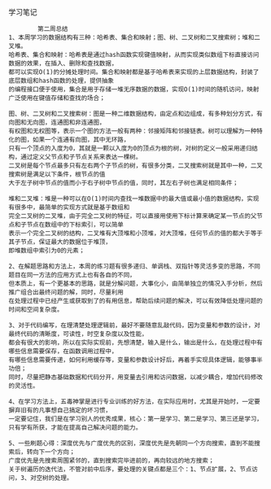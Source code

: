 学习笔记


            第二周总结
    1、本周学习的数据结构有三种：哈希表、集合和映射；图、树、二叉树和二叉搜索树；堆和二叉堆。
    哈希表、集合和映射：哈希表是通过hash函数实现键值映射，从而实现类似数组下标直接访问数据的效果，在插入、删除和查找数据，
    都可以实现O(1)的分摊处理时间。集合和映射都是基于哈希表来实现的上层数据结构，封装了底层数组和hash函数的处理，提供抽象
    的编程接口便于使用，集合是用于存储一堆无序数据的数据，实现O(1)时间的随机访问，映射广泛使用在键值存储和查找的场合；
    
    图、树、二叉树和二叉搜索树：图是一种二维数据结构，由定点和边组成，有多种划分方式，有向图和无向图，连通图和非连通图，
    有权图和无权图等，表示一个图的方法一般有两种：邻接矩阵和邻接链表。树可以理解为一种特化的图，如果一个连通有向图，其中无环路，
    只有一个顶点的入度为0，其就是一颗以入度为0的顶点为根的树，对树的定义一般采用递归结构，通过定义父节点和子节点关系来表达一棵树。
    二叉树是每个节点最多只有左右两个子节点的树，有很多分类，二叉搜索树就是其中一种，二叉搜索树是满足以下条件，根节点的值
    大于左子树中节点的值而小于右子树中节点的值，同时，其左右子树也满足相同条件；
    
    堆和二叉堆：堆是一种可以在O(1)时间内查找一堆数据中的最大值或最小值的数据结构，实现有很多中，最简单的实现方式就是基于数组和
    完全二叉树的二叉堆，由于完全二叉树的特征，可以直接用使用下标计算来确定某一节点的父节点和子节点在数组中的下标索引，可以简单
    表示一个完全二叉树的结构，二叉堆有大顶堆和小顶堆，对大顶堆，任何节点的值的都大于等于其子节点，保证最大的数据位于堆顶，
    即堆数组中索引为0的元素；
          
    2、在解题思路和方法上，本周的练习题有很多递归、单调栈、双指针等灵活多变的思路，不同题目在同一方法的应用方式上也有各自的不同，
    但本质上，有一个更基本的思路，就是分解问题，大事化小，由简单独立的情况入手分析，然后推广组合出最终问题的解，同时，尽量利用
    在处理过程中已经产生或获取到了的有用信息，帮助后续问题的解决，可以有效降低处理问题的时间和空间复杂度。
    
    3、对于代码编写，在理清楚处理逻辑前，最好不要随意乱敲代码，因为变量和参数的设计，对最终代码的清晰度，可读性，时空复杂度以及性能，
    都会有很大的影响，所以在实际实现前，先想清楚，输入是什么，输出是什么，在处理过程中有哪些信息需要保存，在函数调用过程中，
    有哪些信息需要传递，如何利用缓存等，变量和参数设计好后，再着手实现具体逻辑，能够事半功倍；
    同时，尽量把静态基础数据和代码分开，用变量去引用和访问数据，以减少耦合，增加代码修改的灵活性。
    
    4、在学习方法上，五毒神掌是进行专业训练的好方法，在实际应用时，尤其是开始时，一定要摒弃旧有的凡事想自己搞定的坏习惯，
    一定要记住，我们是在学习别人的优秀成果，核心：第一是学习、第二是学习、第三还是学习，只有学有所获，才能在提高自己解决问题的能力。
    
    5、一些刷题心得：深度优先与广度优先的区别，深度优先是先朝同一个方向搜索，直到不能搜索后，转向下一个方向；
    广度优先是先搜索周围紧邻的，直到搜索完毕进前的，再向较远的地方搜索；
    关于树遍历的迭代法，不管对前中后序，要处理的关键点都是三个：1、节点扩展，2、节点访问，3、对空树的处理。
